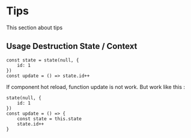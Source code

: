 # Tips

This section about tips

## Usage Destruction State / Context

```tsx
const state = state(null, {
	id: 1
})
const update = () => state.id++
```

If component hot reload, function update is not work. But work like this :

```tsx
state(null, {
	id: 1
})
const update = () => {
	const state = this.state
	state.id++
}
```
